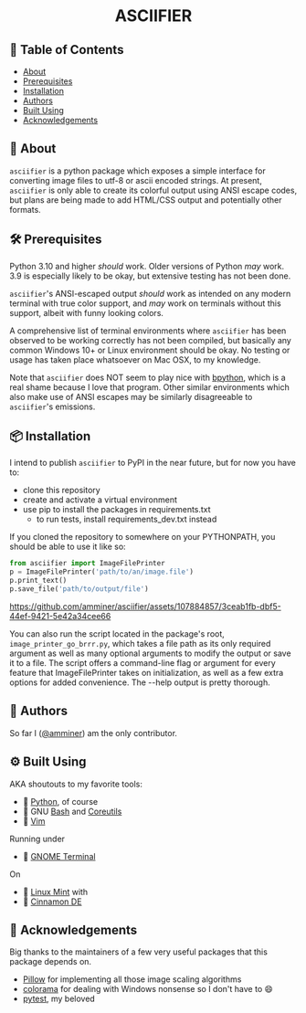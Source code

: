 <h1 align="center">ASCIIFIER</h1>

## 📜 Table of Contents

- [About](#about)
- [Prerequisites](#prereqs)
- [Installation](#installation)
- [Authors](#authors)
- [Built Using](#built_using)
- [Acknowledgements](#acknowledgements)

## 🧐 About <a name = "about"></a>

`asciifier` is a python package which exposes a simple interface
for converting image files to utf-8 or ascii encoded strings.
At present, `asciifier` is only able to create its colorful output using ANSI escape codes,
but plans are being made to add HTML/CSS output and potentially other formats.

## 🛠 Prerequisites <a name = "prereqs"></a>

Python 3.10 and higher *should* work. Older versions of Python *may* work.
3.9 is especially likely to be okay, but extensive testing has not been done.

`asciifier`'s ANSI-escaped output *should* work as intended on any modern terminal with
true color support, and *may* work on terminals without this support,
albeit with funny looking colors.

A comprehensive list of terminal environments where `asciifier` has been observed to
be working correctly has not been compiled, but basically any common Windows 10+ or Linux
environment should be okay. No testing or usage has taken place whatsoever on Mac OSX,
to my knowledge.

Note that `asciifier` does NOT seem to play nice with
[bpython](https://bpython-interpreter.org/),
which is a real shame because I love that program.
Other similar environments which also make use of ANSI escapes may be similarly
disagreeable to `asciifier`'s emissions.

## 📦 Installation <a name = "installation"></a>

I intend to publish `asciifier` to PyPI in the near future, but for now you have to:

* clone this repository
* create and activate a virtual environment
* use pip to install the packages in requirements.txt
  * to run tests, install requirements_dev.txt instead

If you cloned the repository to somewhere on your PYTHONPATH, you should be able to use it
like so:

```py
from asciifier import ImageFilePrinter
p = ImageFilePrinter('path/to/an/image.file')
p.print_text()
p.save_file('path/to/output/file')
```

https://github.com/amminer/asciifier/assets/107884857/3ceab1fb-dbf5-44ef-9421-5e42a34cee66

You can also run the script located in the package's root, `image_printer_go_brrr.py`,
which takes a file path as its only required argument as well as many
optional arguments to modify the output or save it to a file.
The script offers a command-line flag or argument for every feature that ImageFilePrinter
takes on initialization, as well as a few extra options for added convenience.
The --help output is pretty thorough.

## 👥 Authors  <a name = "authors"></a>

So far I ([@amminer](https://github.com/amminer)) am the only contributor.

## ⚙ Built Using <a name = "built_using"></a>

AKA shoutouts to my favorite tools:

* 🐍 [Python](https://www.python.org/), of course
* 🐂 GNU [Bash](https://www.gnu.org/savannah-checkouts/gnu/bash/) and
  [Coreutils](https://www.gnu.org/savannah-checkouts/gnu/coreutils)
* 📝 [Vim](https://www.vim.org/)

Running under

* 👣 [GNOME Terminal](https://help.gnome.org/users/gnome-terminal/stable/)

On

* 🐧 [Linux Mint](https://linuxmint.com/) with
* 🌿 [Cinnamon DE](https://github.com/linuxmint/Cinnamon)

## 🙏 Acknowledgements  <a name = "acknowledgements"></a>

Big thanks to the maintainers of a few very useful packages that this package depends on.
* [Pillow](https://github.com/python-pillow/Pillow) for implementing
all those image scaling algorithms
* [colorama](https://github.com/tartley/colorama) for dealing with Windows nonsense
  so I don't have to 😄
* [pytest](https://docs.pytest.org/en/8.0.x/), my beloved
